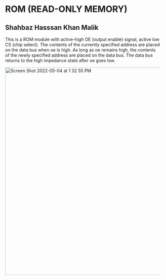 # ROM (READ-ONLY MEMORY)
## Shahbaz Hasssan Khan Malik

This is a ROM module with active-high OE (output enable) signal, active low CS (chip select).
The contents of the currently specified address are placed on the data bus when oe is 
high. As long as oe remains high, the contents of the newly specified address are 
placed on the data bus. The data bus returns to the high impedance state after oe goes low.    

<img width="669" alt="Screen Shot 2022-05-04 at 1 32 55 PM" src="https://user-images.githubusercontent.com/98668171/166821070-998b819c-0193-46e3-9dc9-64be00b9e48f.png">
